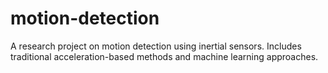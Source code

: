 # motion-detection
A research project on motion detection using inertial sensors. Includes traditional acceleration-based methods and machine learning approaches.

